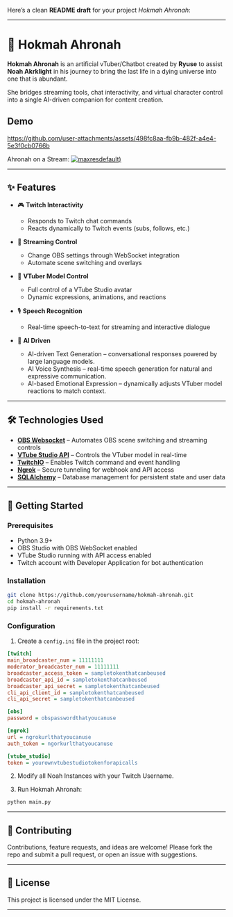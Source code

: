 Here’s a clean **README draft** for your project *Hokmah Ahronah*:

---

# 🌌 Hokmah Ahronah

**Hokmah Ahronah** is an artificial vTuber/Chatbot created by **Ryuse** to assist **Noah Akrklight** in his journey to bring the last life in a dying universe into one that is abundant.

She bridges streaming tools, chat interactivity, and virtual character control into a single AI-driven companion for content creation.

## Demo



https://github.com/user-attachments/assets/498fc8aa-fb9b-482f-a4e4-5e3f0cb0766b

Ahronah on a Stream: 
[![maxresdefault](https://github.com/user-attachments/assets/2bdbcaf2-d3e2-4f80-86a5-8aa8ff336b97))](https://www.youtube.com/watch?v=TLw06-EDdq0)


---

## ✨ Features

* 🎮 **Twitch Interactivity**

  * Responds to Twitch chat commands
  * Reacts dynamically to Twitch events (subs, follows, etc.)

* 🎥 **Streaming Control**

  * Change OBS settings through WebSocket integration
  * Automate scene switching and overlays

* 🧍 **VTuber Model Control**

  * Full control of a VTube Studio avatar
  * Dynamic expressions, animations, and reactions

* 🎙️ **Speech Recognition**

  * Real-time speech-to-text for streaming and interactive dialogue
 
* 🧠 **AI Driven**

  * AI-driven Text Generation – conversational responses powered by large language models.
  * AI Voice Synthesis – real-time speech generation for natural and expressive communication.
  * AI-based Emotional Expression – dynamically adjusts VTuber model reactions to match context.

---

## 🛠️ Technologies Used

* **[OBS Websocket](https://github.com/obsproject/obs-websocket)** – Automates OBS scene switching and streaming controls
* **[VTube Studio API](https://github.com/DenchiSoft/VTubeStudio)** – Controls the VTuber model in real-time
* **[TwitchIO](https://twitchio.dev/)** – Enables Twitch command and event handling
* **[Ngrok](https://ngrok.com/)** – Secure tunneling for webhook and API access
* **[SQLAlchemy](https://www.sqlalchemy.org/)** – Database management for persistent state and user data

---

## 🚀 Getting Started

### Prerequisites

* Python 3.9+
* OBS Studio with OBS WebSocket enabled
* VTube Studio running with API access enabled
* Twitch account with Developer Application for bot authentication

### Installation

```bash
git clone https://github.com/yourusername/hokmah-ahronah.git
cd hokmah-ahronah
pip install -r requirements.txt
```

### Configuration

1. Create a `config.ini` file in the project root:

```ini
[twitch]
main_broadcaster_num = 11111111
moderator_broadcaster_num = 11111111
broadcaster_access_token = sampletokenthatcanbeused
broadcaster_api_id = sampletokenthatcanbeused
broadcaster_api_secret = sampletokenthatcanbeused
cli_api_client_id = sampletokenthatcanbeused
cli_api_secret = sampletokenthatcanbeused

[obs]
password = obspasswordthatyoucanuse

[ngrok]
url = ngrokurlthatyoucanuse
auth_token = ngorkurlthatyoucanuse

[vtube_studio]
token = yourownvtubestudiotokenforapicalls
```
2. Modify all Noah Instances with your Twitch Username.

3. Run Hokmah Ahronah:

```bash
python main.py
```

---


## 🤝 Contributing

Contributions, feature requests, and ideas are welcome!
Please fork the repo and submit a pull request, or open an issue with suggestions.

---

## 📜 License

This project is licensed under the MIT License.

---

